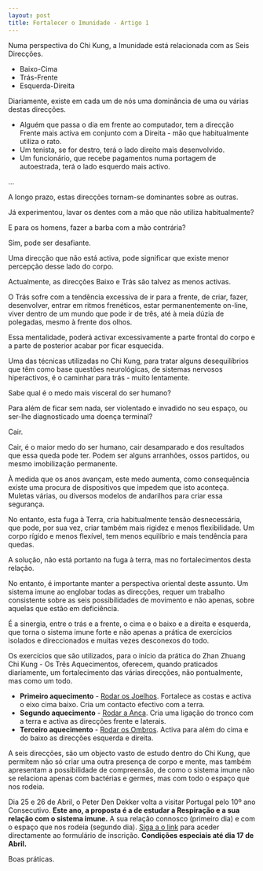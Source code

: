 ```yaml
---
layout: post
title: Fortalecer o Imunidade - Artigo 1
---
```


Numa perspectiva do Chi Kung, a Imunidade está relacionada com as Seis Direcções.

+ Baixo-Cima
+ Trás-Frente
+ Esquerda-Direita

Diariamente, existe em cada um de nós uma dominância de uma ou várias destas direcções.  

+ Alguém que passa o dia em frente ao computador, tem a direcção Frente mais activa em conjunto com a Direita - mão que habitualmente utiliza o rato. 
+ Um tenista, se for destro, terá o lado direito mais desenvolvido. 
+ Um funcionário, que recebe pagamentos numa portagem de autoestrada, terá o lado esquerdo mais activo.

…

A longo prazo, estas direcções tornam-se dominantes sobre as outras. 

Já experimentou, lavar os dentes com a mão que não utiliza habitualmente?

E para os homens, fazer a barba com a mão contrária?

Sim, pode ser desafiante. 

Uma direcção que não está activa, pode significar que existe menor percepção desse lado do corpo. 

Actualmente, as direcções Baixo e Trás são talvez as menos activas.

O Trás sofre com a tendência excessiva de ir para a frente, de criar, fazer, desenvolver, entrar em ritmos frenéticos, estar permanentemente on-line, viver dentro de um mundo que pode ir de três, até à meia dúzia de polegadas, mesmo à frente dos olhos. 

Essa mentalidade, poderá activar excessivamente a parte frontal do corpo e a parte de posterior acabar por ficar esquecida. 

Uma das técnicas utilizadas no Chi Kung, para tratar alguns desequilíbrios que têm como base questões neurológicas, de sistemas nervosos hiperactivos, é o caminhar para trás - muito lentamente. 

Sabe qual é o medo mais visceral do ser humano?

Para além de ficar sem nada, ser violentado e invadido no seu espaço, ou ser-lhe diagnosticado uma doença terminal?

Cair. 

Cair, é o maior medo do ser humano, cair desamparado e dos resultados que essa queda pode ter. Podem ser alguns arranhões, ossos partidos, ou mesmo imobilização permanente.

À medida que os anos avançam, este medo aumenta, como consequência existe uma procura de dispositivos que impedem que isto aconteça. Muletas várias, ou diversos modelos de andarilhos para criar essa segurança. 

No entanto, esta fuga à Terra, cria habitualmente tensão desnecessária, que pode, por sua vez, criar também mais rigidez e menos flexibilidade. Um corpo rígido e menos flexível, tem menos equilíbrio e mais tendência para quedas. 

A solução, não está portanto na fuga à terra, mas no fortalecimentos desta relação. 

No entanto, é importante manter a perspectiva oriental deste assunto. Um sistema imune ao englobar todas as direcções, requer um trabalho consistente sobre as seis possibilidades de movimento e não apenas, sobre aquelas que estão em deficiência. 

É a sinergia, entre o trás e a frente, o cima e o baixo e a direita e esquerda, que torna o sistema imune forte e não apenas a prática de exercícios isolados e direccionados e muitas vezes desconexos do todo. 

Os exercícios que são utilizados, para o início da prática do Zhan Zhuang Chi Kung - Os Três Aquecimentos, oferecem, quando praticados diariamente, um fortalecimento das várias direcções, não pontualmente, mas como um todo. 

+ **Primeiro aquecimento** - [Rodar os Joelhos](http://www.youtube.com/watch?v=9f17sT9P4FU&t=0m30s). Fortalece as costas e activa o eixo cima baixo. Cria um contacto efectivo com a terra. 
+ **Segundo aquecimento** - [Rodar a Anca](http://www.youtube.com/watch?v=9f17sT9P4FU&t=3m34s). Cria uma ligação do tronco com a terra e activa as direcções frente e laterais. 
+ **Terceiro aquecimento** - [Rodar os Ombros](http://www.youtube.com/watch?v=9f17sT9P4FU&t=6m49s). Activa para além do cima e do baixo as direcções esquerda e direita. 

A seis direcções, são um objecto vasto de estudo dentro do Chi Kung, que permitem não só criar uma outra presença de corpo e mente, mas também apresentam a possibilidade de compreensão, de como o sistema imune não se relaciona apenas com bactérias e germes, mas com todo o espaço que nos rodeia. 

Dia 25 e 26 de Abril, o Peter Den Dekker volta a visitar Portugal pelo 10º ano Consecutivo. **Este ano, a proposta é a de estudar a Respiração e a sua relação com o sistema imune.** A sua relação connosco (primeiro dia) e com o espaço que nos rodeia (segundo dia). [Siga a o link](http://form.jotformeu.com/form/40704420027340) para aceder directamente ao formulário de inscrição. **Condições especiais até dia 17 de Abril.**

Boas práticas.
